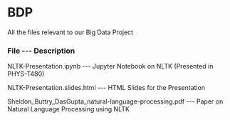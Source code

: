 # BDP
All the files relevant to our Big Data Project

### File --- Description
NLTK-Presentation.ipynb --- Jupyter Notebook on NLTK (Presented in PHYS-T480)

NLTK-Presentation.slides.html --- HTML Slides for the Presentation

Sheldon\_Buttry\_DasGupta\_natural-language-processing.pdf --- Paper on Natural Language Processing using NLTK